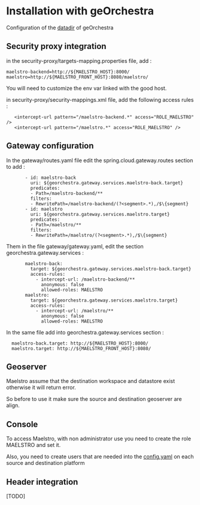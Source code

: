 # Installation with geOrchestra

Configuration of the [datadir](https://github.com/georchestra/datadir) of geOrchestra

## Security proxy integration
in the security-proxy/targets-mapping.properties file, add : 
```
maelstro-backend=http://${MAELSTRO_HOST}:8000/
maelstro=http://${MAELSTRO_FRONT_HOST}:8080/maelstro/
```
You will need to customize the env var linked with the good host.

in security-proxy/security-mappings.xml file, add the following access rules :
```
   <intercept-url pattern="/maelstro-backend.*" access="ROLE_MAELSTRO" />
   <intercept-url pattern="/maelstro.*" access="ROLE_MAELSTRO" />
```

## Gateway configuration
In the gateway/routes.yaml file edit the spring.cloud.gateway.routes section to add :
```
       - id: maelstro-back
         uri: ${georchestra.gateway.services.maelstro-back.target}
         predicates:
         - Path=/maelstro-backend/**
         filters:
         - RewritePath=/maelstro-backend/(?<segment>.*),/$\{segment}
       - id: maelstro
         uri: ${georchestra.gateway.services.maelstro.target}
         predicates:
         - Path=/maelstro/**
         filters:
         - RewritePath=/maelstro/(?<segment>.*),/$\{segment}
```
Them in the file gateway/gateway.yaml, edit the section georchestra.gateway.services :
```
       maelstro-back:
         target: ${georchestra.gateway.services.maelstro-back.target}
         access-rules:
           - intercept-url: /maelstro-backend/**
             anonymous: false
             allowed-roles: MAELSTRO
       maelstro:
         target: ${georchestra.gateway.services.maelstro.target}
         access-rules:
           - intercept-url: /maelstro/**
             anonymous: false
             allowed-roles: MAELSTRO
```
In the same file add into georchestra.gateway.services section :
```
  maelstro-back.target: http://${MAELSTRO_HOST}:8000/
  maelstro.target: http://${MAELSTRO_FRONT_HOST}:8080/
```

## Geoserver

Maelstro assume that the destination workspace and datastore exist otherwise it will return error.

So before to use it make sure the source and destination geoserver are align.

## Console

To access Maelstro, with non administrator use you need to create the role MAELSTRO and set it.

Also, you need to create users that are needed into the [config.yaml](config.yaml) on each source and destination platform


## Header integration 

[TODO]